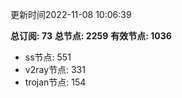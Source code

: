 更新时间2022-11-08 10:06:39

**总订阅: 73**
**总节点: 2259**
**有效节点: 1036**
- ss节点: 551
- v2ray节点: 331
- trojan节点: 154
